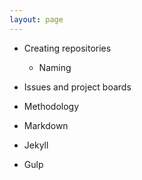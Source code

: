 ```yaml
---
layout: page
---
```



* Creating repositories
  * Naming
* Issues and project boards
* Methodology

* Markdown
* Jekyll
* Gulp
